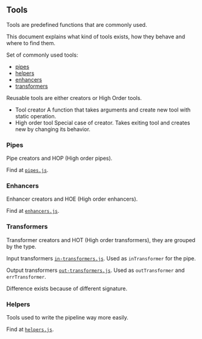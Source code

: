 ## Tools

Tools are predefined functions that are commonly used.

This document explains what kind of tools exists, how they behave and where to find them.

Set of commonly used tools:

* [pipes](#pipes)
* [helpers](#helpers)
* [enhancers](#enhancers)
* [transformers](#transformers)

Reusable tools are either creators or High Order tools.

* Tool creator
    A function that takes arguments and create new tool with static operation. 
* High order tool
    Special case of creator. Takes exiting tool and creates new by changing its behavior.

### <a id='pipes'></a> Pipes

Pipe creators and HOP (High order pipes).

Find at [`pipes.js`](../src/pipes.js).

### <a id='enhancers'></a> Enhancers

Enhancer creators and HOE (High order enhancers).

Find at [`enhancers.js`](../src/enhancers.js).

### <a id='transformers'></a> Transformers

Transformer creators and HOT (High order transformers), they are grouped by the type.

Input transformers [`in-transformers.js`](../src/transformers/in). Used as `inTransformer` for the pipe.

Output transformers [`out-transformers.js`](../src/transformers/out). Used as `outTransformer` and `errTransformer`.

Difference exists because of different signature.

### <a id='helpers'></a> Helpers

Tools used to write the pipeline way more easily.

Find at [`helpers.js`](../src/helpers).
